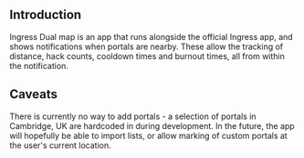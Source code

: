 Introduction
------------

Ingress Dual map is an app that runs alongside the official Ingress app, and shows notifications when portals are nearby.  These allow the tracking of distance, hack counts, cooldown times and burnout times, all from within the notification.


Caveats
-------

There is currently no way to add portals - a selection of portals in Cambridge, UK are hardcoded in during development.  In the future, the app will hopefully be able to import lists, or allow marking of custom portals at the user's current location.
